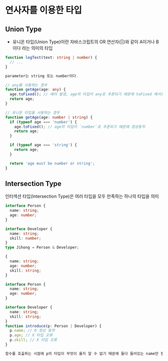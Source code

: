 # 연사자를 이용한 타입

## Union Type

- 유니온 타입(Union Type)이란 자바스크립트의 OR 연산자(||)와 같이 A이거나 B이다 라는 의미의 타입

```ts
function logText(text: string | number) {
  // ...
}

parameter는 string 또는 number이다.
```

```ts
// any를 사용하는 경우
function getAge(age: any) {
  age.toFixed(); // 에러 발생, age의 타입이 any로 추론되기 때문에 toFixed 메서드를 사용하지 못하는 경우도 있음
  return age;
}

// 유니온 타입을 사용하는 경우
function getAge(age: number | string) {
  if (typeof age === 'number') {
    age.toFixed(); // age의 타입이 `number`로 추론되기 때문에 정상동작
    return age;
  }

  if (typeof age === 'string') {
    return age;
  }

  return 'age must be number or string';
}
```

## Intersection Type

인터섹션 타입(Intersection Type)은 여러 타입을 모두 만족하는 하나의 타입을 의미

```ts
interface Person {
  name: string;
  age: number;
}

interface Developer {
  name: string;
  skill: number;
}
type Jihong = Person & Developer;

{
  name: string;
  age: number;
  skill: string;
}
```

```ts
interface Person {
  name: string;
  age: number;
}

interface Developer {
  name: string;
  skill: string;
}
function introduce(p: Person | Developer) {
  p.name; // O 정상 동작
  p.age; // X 타입 오류
  p.skill; // X 타입 오류
}

함수를 호출하는 시점에 p의 타입이 무엇이 올지 알 수 없기 때문에 둘다 들어있는 name만 정상적으로 동작한다. 이런경우에는 타입가드를 통해 타입의 범위를 좁혀야함
```
